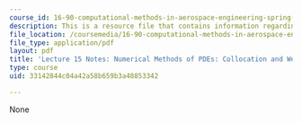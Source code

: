 ```yaml
---
course_id: 16-90-computational-methods-in-aerospace-engineering-spring-2014
description: This is a resource file that contains information regarding lecture 15.
file_location: /coursemedia/16-90-computational-methods-in-aerospace-engineering-spring-2014/33142844c04a42a58b659b3a48853342_MIT16_90S14_Lecture15.pdf
file_type: application/pdf
layout: pdf
title: 'Lecture 15 Notes: Numerical Methods of PDEs: Collocation and Weighted Residuals'
type: course
uid: 33142844c04a42a58b659b3a48853342

---
```

None